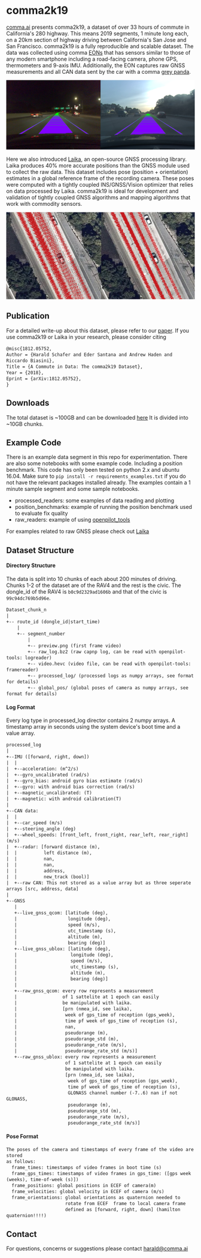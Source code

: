 # comma2k19
[comma.ai](https://comma.ai) presents comma2k19, a dataset of over 33 hours of commute in California's 280 highway. This means 2019 segments, 1 minute long each, on a 20km section of highway driving between California's San Jose and San Francisco. comma2k19 is a fully reproducible and scalable dataset. The data was collected using comma [EONs](https://comma.ai/shop/products/eon-gold-dashcam-devkit/) that has sensors similar to those of any modern smartphone including a road-facing camera, phone GPS, thermometers and 9-axis IMU. Additionally, the EON captures raw GNSS measurements and all CAN data sent by the car with a comma [grey panda](https://comma.ai/shop/products/panda-obd-ii-dongle/). 

![Alt](testmesh3d.png "Path and lanes projected onto image")

Here we also introduced [Laika](https://github.com/commaai/laika), an open-source GNSS processing library. Laika produces 40% more accurate positions than the GNSS module used to collect the raw data. This dataset includes pose (position + orientation) estimates in a global reference frame of the recording camera. These poses were computed with a tightly coupled INS/GNSS/Vision optimizer that relies on data processed by Laika. comma2k19 is ideal for development and validation of tightly coupled GNSS algorithms and mapping algorithms that work with commodity sensors. 

![Alt](merged.png "Mapping experiment based on poses from this dataset")


## Publication
For a detailed write-up about this dataset, please refer to our [paper](https://arxiv.org/abs/1812.05752v1). If you use comma2k19 or Laika in your research, please consider citing
```text
@misc{1812.05752,
Author = {Harald Schafer and Eder Santana and Andrew Haden and Riccardo Biasini},
Title = {A Commute in Data: The comma2k19 Dataset},
Year = {2018},
Eprint = {arXiv:1812.05752},
}
```

## Downloads
The total dataset is ~100GB and can be downloaded [here](http://academictorrents.com/details/65a2fbc964078aff62076ff4e103f18b951c5ddb) It is divided into ~10GB chunks.

## Example Code
There is an example data segment in this repo for experimentation. There are also some notebooks with some example code. Including a position benchmark. This code has only been tested on python 2.x and ubuntu 16.04. Make sure to `pip install -r requirements_examples.txt` if you do not have the relevant packages installed already.
The examples contain a 1 minute sample segment and some sample notebooks.
* processed_readers: some examples of data reading and plotting
* position_benchmarks: example of running the position benchmark used to evaluate fix quality
* raw_readers: example of using [openpilot_tools](https://github.com/commaai/openpilot-tools)

For examples related to raw GNSS please check out [Laika](https://github.com/commaai/laika)

## Dataset Structure

#### Directory Structure
The data is split into 10 chunks of each about 200 minutes of driving. Chunks 1-2 of the dataset are of the RAV4 and the rest is the civic. The dongle_id of the RAV4 is `b0c9d2329ad1606b` and that of the civic is `99c94dc769b5d96e`.
```
Dataset_chunk_n
|
+-- route_id (dongle_id|start_time)
    |
    +-- segment_number
        |
        +-- preview.png (first frame video)
        +-- raw_log.bz2 (raw capnp log, can be read with openpilot-tools: logreader)
        +-- video.hevc (video file, can be read with openpilot-tools: framereader)
        +-- processed_log/ (processed logs as numpy arrays, see format for details)
        +-- global_pos/ (global poses of camera as numpy arrays, see format for details)
```

#### Log Format
Every log type in processed_log director contains 2 numpy arrays. A timestamp array in seconds using the system device's boot time and a value array.
```
processed_log
|
+--IMU ([forward, right, down])
|  |
|  +--acceleration: (m^2/s)
|  +--gyro_uncalibrated (rad/s)
|  +--gyro_bias: android gyro bias estimate (rad/s)
|  +--gyro: with android bias correction (rad/s)
|  +--magnetic_uncalibrated: (T)
|  +--magnetic: with android calibration(T)
|
+--CAN data:
|  |
|  +--car_speed (m/s)
|  +--steering_angle (deg)
|  +--wheel_speeds: [front_left, front_right, rear_left, rear_right] (m/s)
|  +--radar: [forward distance (m),
|  |          left distance (m),
|  |          nan,
|  |          nan,
|  |          address,
|  |          new_track (bool)]
|  +--raw CAN: This not stored as a value array but as three seperate arrays [src, address, data]
|
+--GNSS
   |
   +--live_gnss_qcom: [latitude (deg),
   |                   longitude (deg),
   |                   speed (m/s),
   |                   utc_timestamp (s),
   |                   altitude (m),
   |                   bearing (deg)]
   +--live_gnss_ublox: [latitude (deg),
   |                    longitude (deg),
   |                    speed (m/s),
   |                    utc_timestamp (s),
   |                    altitude (m),
   |                    bearing (deg)]
   |
   +--raw_gnss_qcom: every row represents a measurement
   |                 of 1 sattelite at 1 epoch can easily
   |                 be manipulated with laika.
   |                 [prn (nmea_id, see laika),
   |                  week of gps_time of reception (gps_week),
   |                  time pf week of gps_time of reception (s),
   |                  nan,
   |                  pseudorange (m),
   |                  pseudorange_std (m),
   |                  pseudorange_rate (m/s),
   |                  pseudorange_rate_std (m/s)]
   +--raw_gnss_ublox: every row represents a measurement
                      of 1 sattelite at 1 epoch can easily
                      be manipulated with laika.
                      [prn (nmea_id, see laika),
                       week of gps_time of reception (gps_week),
                       time pf week of gps_time of reception (s),
                       GLONASS channel number (-7..6) nan if not GLONASS,
                       pseudorange (m),
                       pseudorange_std (m),
                       pseudorange_rate (m/s),
                       pseudorange_rate_std (m/s)]
```



#### Pose Format
```
The poses of the camera and timestamps of every frame of the video are stored
as follows:
  frame_times: timestamps of video frames in boot time (s)
  frame_gps_times: timestamps of video frames in gps_time: ([gps week (weeks), time-of-week (s)])
  frame_positions: global positions in ECEF of camera(m)
  frame_velocities: global velocity in ECEF of camera (m/s)
  frame_orientations: global orientations as quaternion needed to
                      rotate from ECEF  frame to local camera frame
                      defined as [forward, right, down] (hamilton quaternion!!!!)
```
## Contact
For questions, concerns or suggestions please contact harald@comma.ai
